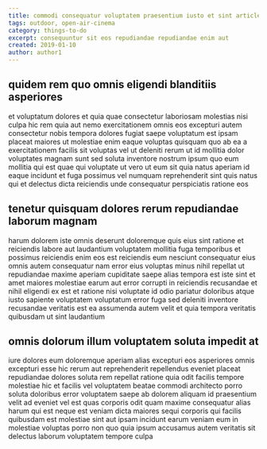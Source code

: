 ```yaml
---
title: commodi consequatur voluptatem praesentium iusto et sint article 7762
tags: outdoor, open-air-cinema
category: things-to-do
excerpt: consequuntur sit eos repudiandae repudiandae enim aut
created: 2019-01-10
author: author1
---
```


## quidem rem quo omnis eligendi blanditiis asperiores

et voluptatum dolores et quia quae consectetur laboriosam molestias nisi culpa hic rem quia aut nemo exercitationem omnis eos excepturi autem consectetur nobis tempora dolores fugiat saepe voluptatum est ipsam placeat maiores ut molestiae enim eaque voluptas quisquam quo ab ea a exercitationem facilis sit voluptas vel ut deleniti rerum ut id mollitia dolor voluptates magnam sunt sed soluta inventore nostrum ipsum quo eum mollitia qui est quae qui voluptate ut vero ut eum sit quia natus aperiam id eaque incidunt et fuga possimus vel numquam reprehenderit sint quis natus qui et delectus dicta reiciendis unde consequatur perspiciatis ratione eos

## tenetur quisquam dolores rerum repudiandae laborum magnam

harum dolorem iste omnis deserunt doloremque quis eius sint ratione et reiciendis labore aut laudantium voluptatem mollitia fuga temporibus et possimus reiciendis enim eos est reiciendis eum nesciunt consequatur eius omnis autem consequatur nam error eius voluptas minus nihil repellat ut repudiandae maxime aperiam cupiditate saepe alias tempora est iste sint et amet maiores molestiae earum aut error corrupti in reiciendis recusandae et nihil eligendi ex est et ratione nisi voluptate id odio pariatur doloribus atque iusto sapiente voluptatem voluptatum error fuga sed deleniti inventore recusandae veritatis est ea assumenda autem velit et quia tempora veritatis quibusdam ut sint laudantium

## omnis dolorum illum voluptatem soluta impedit at

iure dolores eum doloremque aperiam alias excepturi eos asperiores omnis excepturi esse hic rerum aut reprehenderit repellendus eveniet placeat repudiandae dolores soluta rem repellat ratione quia odit facilis tempore molestiae hic et facilis vel voluptatem beatae commodi architecto porro soluta doloribus error voluptatem saepe ab dolorem aliquam id praesentium velit ad eveniet vel est quas corporis odit quam maxime consequatur alias harum qui est neque est veniam dicta maiores sequi corporis qui facilis quibusdam est molestiae sint aut ipsam incidunt earum veniam eum in molestiae voluptas porro non quo quia ipsum accusamus autem veritatis sit delectus laborum voluptatem tempore culpa
